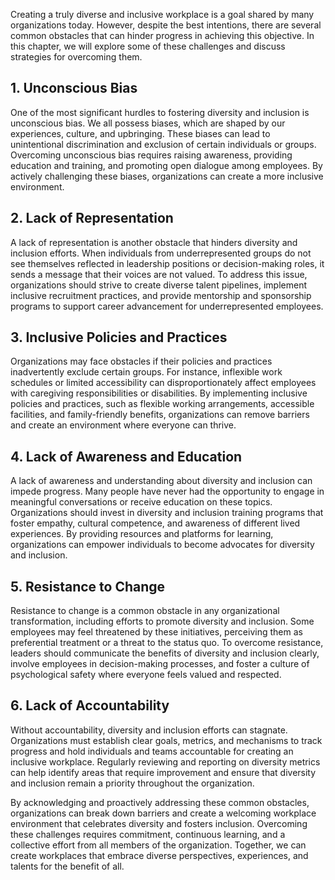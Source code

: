 
Creating a truly diverse and inclusive workplace is a goal shared by many organizations today. However, despite the best intentions, there are several common obstacles that can hinder progress in achieving this objective. In this chapter, we will explore some of these challenges and discuss strategies for overcoming them.

## 1\. Unconscious Bias

One of the most significant hurdles to fostering diversity and inclusion is unconscious bias. We all possess biases, which are shaped by our experiences, culture, and upbringing. These biases can lead to unintentional discrimination and exclusion of certain individuals or groups. Overcoming unconscious bias requires raising awareness, providing education and training, and promoting open dialogue among employees. By actively challenging these biases, organizations can create a more inclusive environment.

## 2\. Lack of Representation

A lack of representation is another obstacle that hinders diversity and inclusion efforts. When individuals from underrepresented groups do not see themselves reflected in leadership positions or decision-making roles, it sends a message that their voices are not valued. To address this issue, organizations should strive to create diverse talent pipelines, implement inclusive recruitment practices, and provide mentorship and sponsorship programs to support career advancement for underrepresented employees.

## 3\. Inclusive Policies and Practices

Organizations may face obstacles if their policies and practices inadvertently exclude certain groups. For instance, inflexible work schedules or limited accessibility can disproportionately affect employees with caregiving responsibilities or disabilities. By implementing inclusive policies and practices, such as flexible working arrangements, accessible facilities, and family-friendly benefits, organizations can remove barriers and create an environment where everyone can thrive.

## 4\. Lack of Awareness and Education

A lack of awareness and understanding about diversity and inclusion can impede progress. Many people have never had the opportunity to engage in meaningful conversations or receive education on these topics. Organizations should invest in diversity and inclusion training programs that foster empathy, cultural competence, and awareness of different lived experiences. By providing resources and platforms for learning, organizations can empower individuals to become advocates for diversity and inclusion.

## 5\. Resistance to Change

Resistance to change is a common obstacle in any organizational transformation, including efforts to promote diversity and inclusion. Some employees may feel threatened by these initiatives, perceiving them as preferential treatment or a threat to the status quo. To overcome resistance, leaders should communicate the benefits of diversity and inclusion clearly, involve employees in decision-making processes, and foster a culture of psychological safety where everyone feels valued and respected.

## 6\. Lack of Accountability

Without accountability, diversity and inclusion efforts can stagnate. Organizations must establish clear goals, metrics, and mechanisms to track progress and hold individuals and teams accountable for creating an inclusive workplace. Regularly reviewing and reporting on diversity metrics can help identify areas that require improvement and ensure that diversity and inclusion remain a priority throughout the organization.

By acknowledging and proactively addressing these common obstacles, organizations can break down barriers and create a welcoming workplace environment that celebrates diversity and fosters inclusion. Overcoming these challenges requires commitment, continuous learning, and a collective effort from all members of the organization. Together, we can create workplaces that embrace diverse perspectives, experiences, and talents for the benefit of all.
